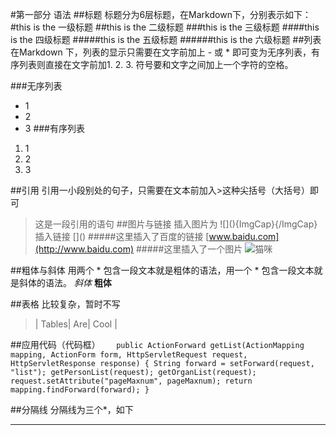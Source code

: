 #第一部分 语法
##标题
标题分为6层标题，在Markdown下，分别表示如下：
#this is the 一级标题
##this is the 二级标题
###this is the 三级标题
####this is the 四级标题
#####this is the 五级标题
######this is the 六级标题
##列表
在Markdown 下，列表的显示只需要在文字前加上 - 或 * 即可变为无序列表，有序列表则直接在文字前加1. 2. 3. 符号要和文字之间加上一个字符的空格。

###无序列表
* 1
* 2
* 3
###有序列表
1. 1
2. 2
3. 3

##引用
引用一小段别处的句子，只需要在文本前加入>这种尖括号（大括号）即可
>这是一段引用的语句
##图片与链接
插入图片为
!\[](){ImgCap}{/ImgCap}
插入链接
\[]()
#####这里插入了百度的链接
[www.baidu.com](http://www.baidu.com)
#####这里插入了一个图片
![猫咪](http://image.baidu.com/search/down?tn=download&word=download&ie=utf8&fr=detail&url=http%3A%2F%2Fimg4q.duitang.com%2Fuploads%2Fitem%2F201108%2F24%2F20110824143814_4zFQh.jpg&thumburl=http%3A%2F%2Fimg1.imgtn.bdimg.com%2Fit%2Fu%3D933124850%2C3168176999%26fm%3D23%26gp%3D0.jpg)


##粗体与斜体
用两个 * 包含一段文本就是粗体的语法，用一个 * 包含一段文本就是斜体的语法。
*斜体*  **粗体**

##表格
比较复杂，暂时不写
>| Tables| Are| Cool  |

##应用代码（代码框）
`	public ActionForward getList(ActionMapping mapping, ActionForm form,
			HttpServletRequest request, HttpServletResponse response) {
		String forward = setForward(request, "list");
		getPersonList(request);
		getOrganList(request);
		request.setAttribute("pageMaxnum", pageMaxnum);
		return mapping.findForward(forward);
	}`

##分隔线
分隔线为三个*，如下
***